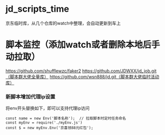 # jd_scripts_time
京东临时库，从几个仓库的watch中整理，会自动更新到车上

# 脚本监控（添加watch或者删除本地后手动拉取）
https://github.com/shufflewzc/faker2
https://github.com/JDWXX/jd_job.git（脚本群大佬全量库）
https://github.com/wsn888/jd.git（脚本群大佬临时活动库）

### 新脚本增加代理ip设置
将env开头替换如下，即可以支持代理ip访问
```
const name = new Env('脚本名称');  // 拉取脚本时定时任务命名
const myEnv = require('./myEnv.js')
const $ = new myEnv.Env('京喜领88元红包');
```
